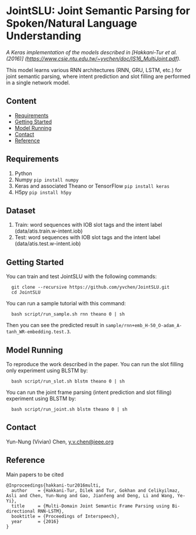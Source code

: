 # JointSLU: Joint Semantic Parsing for Spoken/Natural Language Understanding


*A Keras implementation of the models described in [Hakkani-Tur et al. (2016)] (https://www.csie.ntu.edu.tw/~yvchen/doc/IS16_MultiJoint.pdf).*

This model learns various RNN architectures (RNN, GRU, LSTM, etc.) for joint semantic parsing, 
where intent prediction and slot filling are performed in a single network model.

## Content
* [Requirements](#requirements)
* [Getting Started](#getting-started)
* [Model Running](#model-running)
* [Contact](#contact)
* [Reference](#reference)

## Requirements
1. Python
2. Numpy `pip install numpy`
3. Keras and associated Theano or TensorFlow `pip install keras`
4. H5py `pip install h5py`

## Dataset
1. Train: word sequences with IOB slot tags and the intent label (data/atis.train.w-intent.iob)
2. Test: word sequences with IOB slot tags and the intent label (data/atis.test.w-intent.iob)


## Getting Started
You can train and test JointSLU with the following commands:

```shell
  git clone --recursive https://github.com/yvchen/JointSLU.git
  cd JointSLU
```
You can run a sample tutorial with this command:
```shell
  bash script/run_sample.sh rnn theano 0 | sh
```
Then you can see the predicted result in `sample/rnn+emb_H-50_O-adam_A-tanh_WR-embedding.test.3`.

## Model Running
To reproduce the work described in the paper.
You can run the slot filling only experiment using BLSTM by:
```shell
  bash script/run_slot.sh blstm theano 0 | sh
```
You can run the joint frame parsing (intent prediction and slot filling) experiment using BLSTM by:
```shell
  bash script/run_joint.sh blstm theano 0 | sh
```

## Contact
Yun-Nung (Vivian) Chen, y.v.chen@ieee.org

## Reference

Main papers to be cited
````
@Inproceedings{hakkani-tur2016multi,
  author    = {Hakkani-Tur, Dilek and Tur, Gokhan and Celikyilmaz, Asli and Chen, Yun-Nung and Gao, Jianfeng and Deng, Li and Wang, Ye-Yi},
  title     = {Multi-Domain Joint Semantic Frame Parsing using Bi-directional RNN-LSTM},
  booktitle = {Proceedings of Interspeech},
  year      = {2016}
}


